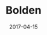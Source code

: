 ---
layout: post
title: Bolden
name: bolden
date: 2017-04-15
img: boldTab3.png
alt: image-alt
description: "Whiskytree"
image_items: [
    {
        title: Bolden - Feature Film,
        # img: wt_website.png,
        description: "3D Modeling set extensions, establishing shots, characters and props. Matte painting environments."
    },
    {
        youtube_video: "https://www.youtube.com/embed/jolrE8K4XpU",
        description: ""
    }
    
]
---